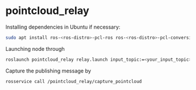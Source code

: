 # pointcloud_relay
Installing dependencies in Ubuntu if necessary:
```sh
sudo apt install ros-<ros-distro>-pcl-ros ros-<ros-distro>-pcl-conversions
```
Launching node through
```sh
roslaunch pointcloud_relay relay.launch input_topic:=<your_input_topic> output_topic:=<your_output_topic> output_frame:=<your_output_frame>
```
Capture the publishing message by
```sh
rosservice call /pointcloud_relay/capture_pointcloud
```